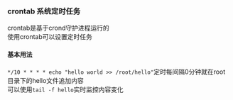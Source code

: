 ### crontab 系统定时任务
crontab是基于crond守护进程运行的\
使用crontab可以设置定时任务
#### 基本用法
`*/10 * * * * echo "hello world >> /root/hello"`定时每间隔0分钟就在root目录下的hello文件追加内容\
可以使用`tail -f hello`实时监控内容变化